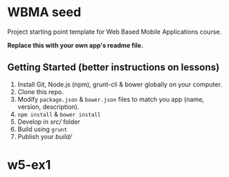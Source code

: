 # WBMA seed

Project starting point template for Web Based Mobile Applications course.

**Replace this with your own app's readme file.**

## Getting Started (better instructions on lessons)

1. Install Git, Node.js (npm), grunt-cli & bower globally on your computer.
2. Clone this repo.
3. Modify `package.json` & `bower.json` files to match you app (name, version, description).
4. `npm install` & `bower install` 
5. Develop in _src/_ folder
6. Build using `grunt`
7. Publish your _build/_
# w5-ex1
